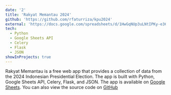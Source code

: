 ```yaml
---
date: '2'
title: 'Rakyat Memantau 2024'
github: 'https://github.com/rfaturriza/kpu2024'
external: 'https://docs.google.com/spreadsheets/d/1HwGqNUp3uLNtIPKy-e36b_Sk5eCSQEu6yHVgol9x_fA/edit?usp=sharing'
tech:
  - Python
  - Google Sheets API
  - Celery
  - Flask
  - JSON
showInProjects: true
---
```


Rakyat Memantau is a free web app that provides a collection of data from the 2024 Indonesian Presidential Election. The app is built with Python, Google Sheets API, Celery, Flask, and JSON. The app is available on [Google Sheets](https://docs.google.com/spreadsheets/d/1HwGqNUp3uLNtIPKy-e36b_Sk5eCSQEu6yHVgol9x_fA/edit?usp=sharing). You can also view the source code on [GitHub](https://github.com/rfaturriza/kpu2024)
